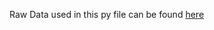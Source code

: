 Raw Data used in this py file can be found [here](https://drive.google.com/open?id=1m1R1HYo4_HgvtqpD75RRr6amVhIfyIx3&authuser=howard32180900%40tmrmds.co&usp=drive_fs)
